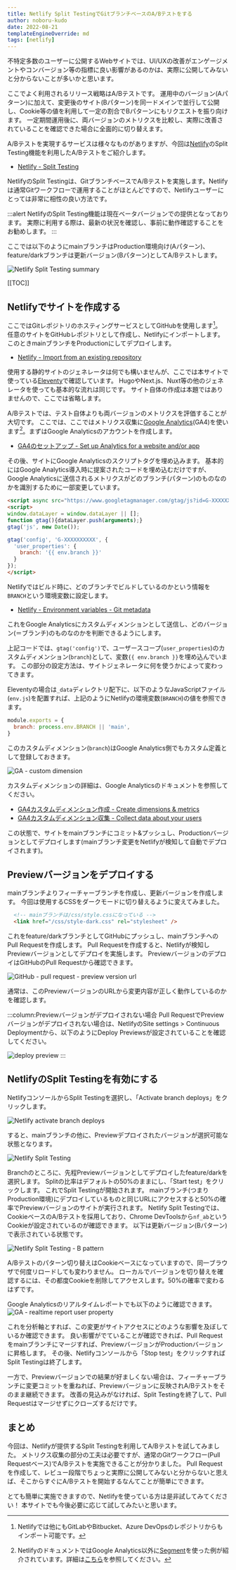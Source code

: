 ```yaml
---
title: Netlify Split TestingでGitブランチベースのA/Bテストをする
author: noboru-kudo
date: 2022-08-21
templateEngineOverride: md
tags: [netlify]
---
```


不特定多数のユーザーに公開するWebサイトでは、UI/UXの改善がエンゲージメントやコンバージョン等の指標に良い影響があるのかは、実際に公開してみないと分からないことが多いかと思います。

ここでよく利用されるリリース戦略はA/Bテストです。
運用中のバージョン(Aパターン)に加えて、変更後のサイト(Bパターン)を同一ドメインで並行して公開し、Cookie等の値を利用して一定の割合でBパターンにもリクエストを振り向けます。
一定期間運用後に、両バージョンのメトリクスを比較し、実際に改善されていることを確認できた場合に全面的に切り替えます。

A/Bテストを実現するサービスは様々なものがありますが、今回は[Netlify](https://www.netlify.com/)のSplit Testing機能を利用したA/Bテストをご紹介します。

- [Netlify - Split Testing](https://docs.netlify.com/site-deploys/split-testing/)

NetlifyのSplit Testingは、GitブランチベースでA/Bテストを実施します。Netlifyは通常Gitワークフローで運用することがほとんどですので、Netlifyユーザーにとっては非常に相性の良い方法です。

:::alert
NetlifyのSplit Testing機能は現在ベータバージョンでの提供となっております。
実際に利用する際は、最新の状況を確認し、事前に動作確認することをお勧めします。
:::

ここでは以下のようにmainブランチはProduction環境向け(Aパターン)、feature/darkブランチは更新バージョン(Bパターン)としてA/Bテストします。

![Netlify Split Testing summary](https://i.gyazo.com/01a9d4bf7899dc3ef7849854afaf35be.png)

[[TOC]]

## Netlifyでサイトを作成する

ここではGitレポジトリのホスティングサービスとしてGitHubを使用します[^1]。
任意のサイトをGitHubレポジトリとして作成し、Netlifyにインポートします。このときmainブランチをProductionにしてデプロイします。

[^1]: Netlifyでは他にもGitLabやBitbucket、Azure DevOpsのレポジトリからもインポート可能です。

- [Netlify - Import from an existing repository](https://docs.netlify.com/welcome/add-new-site/#import-from-an-existing-repository)

使用する静的サイトのジェネレータは何でも構いませんが、ここでは本サイトで使っている[Eleventy](https://www.11ty.dev/)で確認しています。
HugoやNext.js、Nuxt等の他のジェネレータを使っても基本的な流れは同じです。
サイト自体の作成は本題ではありませんので、ここでは省略します。

A/Bテストでは、テスト自体よりも両バージョンのメトリクスを評価することが大切です。
ここでは、ここではメトリクス収集に[Google Analytics](https://analytics.google.com/analytics/web/)(GA4)を使います[^2]。まずはGoogle Analyticsのアカウントを作成します。

[^2]: NetlifyのドキュメントではGoogle Analytics以外に[Segment](https://segment.com/)を使った例が紹介されています。詳細は[こちら](https://docs.netlify.com/site-deploys/split-testing/#send-to-segment)を参照してください。

- [GA4のセットアップ - Set up Analytics for a website and/or app](https://support.google.com/analytics/answer/9304153)

その後、サイトにGoogle Analyticsのスクリプトタグを埋め込みます。
基本的にはGoogle Analytics導入時に提案されたコードを埋め込むだけですが、Google Analyticsに送信されるメトリクスがどのブランチ(パターン)のものなのかを識別するために一部変更しています。

```html
<script async src="https://www.googletagmanager.com/gtag/js?id=G-XXXXXXXXXX"></script>
<script>
window.dataLayer = window.dataLayer || [];
function gtag(){dataLayer.push(arguments);}
gtag('js', new Date());

gtag('config', 'G-XXXXXXXXXX', {
  'user_properties': {
    branch: '{{ env.branch }}'
  }
});
</script>
```

Netlifyではビルド時に、どのブランチでビルドしているのかという情報を`BRANCH`という環境変数に設定します。

- [Netlify - Environment variables - Git metadata](https://docs.netlify.com/configure-builds/environment-variables/#git-metadata)

これをGoogle Analyticsにカスタムディメンションとして送信し、どのバージョン(＝ブランチ)のものなのかを判断できるようにします。

上記コードでは、`gtag('config')`で、ユーザースコープ(`user_properties`)のカスタムディメンション(`branch`)として、変数`{{ env.branch }}`を埋め込んでいます。
この部分の設定方法は、サイトジェネレータに何を使うかによって変わってきます。

Eleventyの場合は`_data`ディレクトリ配下に、以下のようなJavaScriptファイル(`env.js`)を配置すれば、上記のようにNetlifyの環境変数(`BRANCH`)の値を参照できます。

```javascript
module.exports = {
  branch: process.env.BRANCH || 'main',
}
```

このカスタムディメンション(`branch`)はGoogle Analytics側でもカスタム定義として登録しておきます。

![GA - custom dimension](https://i.gyazo.com/3a0aec7e687ed2bed616850fae33429a.png)

カスタムディメンションの詳細は、Google Analyticsのドキュメントを参照してください。

- [GA4カスタムディメンション作成 - Create dimensions & metrics](https://support.google.com/analytics/answer/10075209)
- [GA4カスタムディメンション収集 - Collect data about your users](https://support.google.com/analytics/answer/12370404)

この状態で、サイトをmainブランチにコミット&プッシュし、Productionバージョンとしてデプロイします(mainブランチ変更をNetlifyが検知して自動でデプロイされます)。

## Previewバージョンをデプロイする

mainブランチよりフィーチャーブランチを作成し、更新バージョンを作成します。
今回は使用するCSSをダークモードに切り替えるように変えてみました。

```html
  <!-- mainブランチは/css/style.cssになっている -->
  <link href="/css/style-dark.css" rel="stylesheet" />
```

これをfeature/darkブランチとしてGitHubにプッシュし、mainブランチへのPull Requestを作成します。
Pull Requestを作成すると、Netlifyが検知しPreviewバージョンとしてデプロイを実施します。
PreviewバージョンのデプロイはGitHubのPull Requestから確認できます。

![GitHub - pull request - preview version url](https://i.gyazo.com/c0f12d0e174fddf319426e941a52e2a6.png)

通常は、このPreviewバージョンのURLから変更内容が正しく動作しているのかを確認します。

:::column:Previewバージョンがデプロイされない場合
Pull RequestでPreviewバージョンがデプロイされない場合は、NetlifyのSite settings > Continuous Deploymentから、以下のようにDeploy Previewsが設定されていることを確認してください。

![deploy preview](https://i.gyazo.com/fbbbbb6b275098566529a4a99bda7074.png)
:::

## NetlifyのSplit Testingを有効にする

NetlifyコンソールからSplit Testingを選択し、「Activate branch deploys」をクリックします。

![Netlify activate branch deploys](https://i.gyazo.com/ad86d64db896db79470716ebca402d3b.png)

すると、mainブランチの他に、Previewデプロイされたバージョンが選択可能な状態となります。

![Netlify Split Testing](https://i.gyazo.com/d4fd1f1a3486245645ab0a1227234e41.png)

Branchのところに、先程Previewバージョンとしてデプロイしたfeature/darkを選択します。
Splitの比率はデフォルトの50%のままにし、「Start test」をクリックします。
これでSplit Testingが開始されます。
mainブランチ(つまりProduction環境)にデプロイしているものと同じURLにアクセスすると50%の確率でPreviewバージョンのサイトが実行されます。
Netlify Split Testingでは、CookieベースのA/Bテストを採用しており、Chrome DevToolsから`nf_ab`というCookieが設定されているのが確認できます。
以下は更新バージョン(Bパターン)で表示されている状態です。

![Netlify Split Testing - B pattern](https://i.gyazo.com/47472661f8a083db536a0b71b7db42a9.png)

A/Bテストのパターン切り替えはCookieベースになっていますので、同一ブラウザで何度リロードしても変わりません。
ローカルでバージョンを切り替えを確認するには、その都度Cookieを削除してアクセスします。50%の確率で変わるはずです。

Google Analyticsのリアルタイムレポートでも以下のように確認できます。
![GA - realtime report user property](https://i.gyazo.com/70f6a19de77eda6c0b1e33f11754878c.png)

これを分析軸とすれば、この変更がサイトアクセスにどのような影響を及ぼしているか確認できます。
良い影響がでていることが確認できれば、Pull Requestをmainブランチにマージすれば、PreviewバージョンがProductionバージョンに昇格します。
その後、Netlifyコンソールから「Stop test」をクリックすればSplit Testingは終了します。

一方で、Previewバージョンでの結果が好ましくない場合は、フィーチャーブランチに変更コミットを重ねれば、Previewバージョンに反映されA/Bテストをそのまま継続できます。
改善の見込みがなければ、Split Testingを終了して、Pull Requestはマージせずにクローズするだけです。

## まとめ

今回は、Netlifyが提供するSplit Testingを利用してA/Bテストを試してみました。
メトリクス収集の部分の工夫は必要ですが、通常のGitワークフロー(Pull Requestベース)でA/Bテストを実施できることが分かりました。
Pull Requestを作成して、レビュー段階でちょっと実際に公開してみないと分からないと思えば、そこからすぐにA/Bテストを開始するなんてことが簡単にできます。

とても簡単に実施できますので、Netlifyを使っている方は是非試してみてください！
本サイトでも今後必要に応じて試してみたいと思います。
